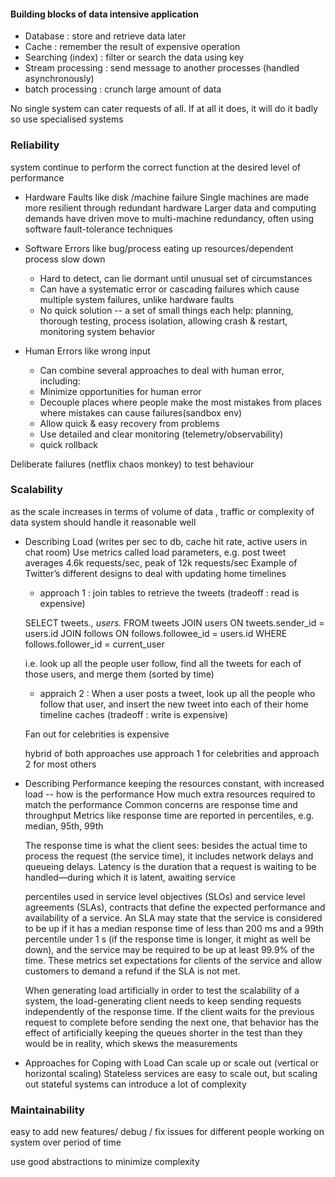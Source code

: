 #### Building blocks of data intensive application

- Database : store and retrieve data later
- Cache : remember the result of expensive operation
- Searching (index) : filter or search the data using key
- Stream processing : send message to another processes (handled asynchronously)
- batch processing : crunch large amount of data

No single system can cater requests of all. If at all it does, it will do it badly so use specialised systems

### Reliability 

system continue to perform the correct function at the desired level of performance

- Hardware Faults like disk /machine failure
Single machines are made more resilient through redundant hardware
Larger data and computing demands have driven move to multi-machine redundancy, often using software fault-tolerance techniques

- Software Errors like bug/process eating up resources/dependent process slow down
    - Hard to detect, can lie dormant until unusual set of circumstances
    - Can have a systematic error or cascading failures which cause multiple system failures, unlike hardware faults
    - No quick solution -- a set of small things each help:  planning, thorough testing, process isolation, allowing crash & restart, monitoring system behavior

- Human Errors like wrong input
    - Can combine several approaches to deal with human error, including:
    - Minimize opportunities for human error
    - Decouple places where people make the most mistakes from places where mistakes can cause failures(sandbox env)
    - Allow quick & easy recovery from problems
    - Use detailed and clear monitoring (telemetry/observability)
    - quick rollback

Deliberate failures (netflix chaos monkey) to test behaviour

### Scalability

as the scale increases in terms of  volume of data , traffic  or complexity of data system should handle it reasonable well


- Describing Load (writes per sec to db, cache hit rate, active users in chat room)
    Use metrics called load parameters, e.g. post tweet averages 4.6k requests/sec, peak of 12k requests/sec
    Example of Twitter’s different designs to deal with updating home timelines

    - approach 1 : join tables to retrieve the tweets (tradeoff : read is expensive)

    SELECT tweets.*, users.* FROM tweets
    JOIN users   ON tweets.sender_id    = users.id
    JOIN follows ON follows.followee_id = users.id
    WHERE follows.follower_id = current_user

    i.e. look up all the people user follow, find all the tweets for each of those users, and merge them (sorted by time)

    - appraich 2 : When a user posts a tweet, look up all the people who follow that user, and insert the new tweet into each of their home timeline caches
    (tradeoff : write is expensive)

    Fan out for celebrities is expensive

    hybrid of both approaches
    use approach 1 for celebrities and approach 2 for most others

- Describing Performance
    keeping the resources constant, with increased load -- how is the performance
        How much extra resources required to match the performance
    Common concerns are response time and throughput
    Metrics like response time are reported in percentiles, e.g. median, 95th, 99th

    The response time is what the client sees: besides the actual time to process the request (the service time), it includes network delays and queueing delays. Latency is the duration that a request is waiting to be handled—during which it is latent, awaiting service

    percentiles  used in service level objectives (SLOs) and service level agreements (SLAs), contracts that define the expected performance and availability of a service. An SLA may state that the service is considered to be up if it has a median response time of less than 200 ms and a 99th percentile under 1 s (if the response time is longer, it might as well be down), and the service may be required to be up at least 99.9% of the time. These metrics set expectations for clients of the service and allow customers to demand a refund if the SLA is not met.

    When generating load artificially in order to test the scalability of a system, the load-generating client needs to keep sending requests independently of the response time. If the client waits for the previous request to complete before sending the next one, that behavior has the effect of artificially keeping the queues shorter in the test than they would be in reality, which skews the measurements


- Approaches for Coping with Load
    Can scale up or scale out (vertical or horizontal scaling)
    Stateless services are easy to scale out, but scaling out stateful systems can introduce a lot of complexity


### Maintainability

easy to add new features/ debug / fix issues for different people working on system over period of time

use good abstractions to minimize complexity


